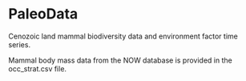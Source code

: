 # PaleoData
Cenozoic land mammal biodiversity data and environment factor time series.


Mammal body mass data from the NOW database is provided in the occ_strat.csv file.
